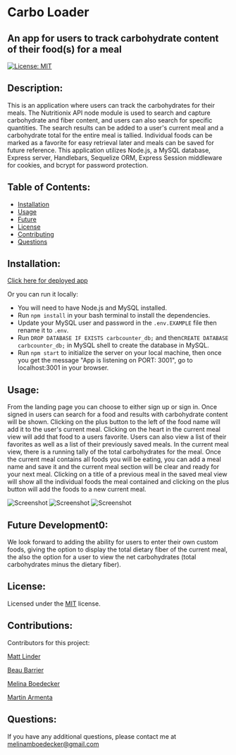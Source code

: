 # Carbo Loader
## An app for users to track carbohydrate content of their food(s) for a meal 

[![License: MIT](https://img.shields.io/badge/License-MIT-yellow.svg)](https://opensource.org/licenses/MIT) 

## Description: 
This is an application where users can track the carbohydrates for their meals. The Nutritionix API node module is used to search and capture carbohydrate and fiber content, and users can also search for specific quantities. The search results can be added to a user's current meal and a carbohydrate total for the entire meal is tallied. Individual foods can be marked as a favorite for easy retrieval later and meals can be saved for future reference.  This application utilizes Node.js, a MySQL database,  Express server, Handlebars, Sequelize ORM, Express Session middleware for cookies, and bcrypt for password protection. 

## Table of Contents: 
* [Installation](#installation)
* [Usage](#usage) 
* [Future](#future) 
* [License](#license) 
* [Contributing](#contributing) 
* [Questions](#questions) 
## Installation: 

[Click here for deployed app](https://carbohydratetracker.herokuapp.com/) 

Or you can run it locally:
* You will need to have Node.js and MySQL installed. 
* Run ```npm install``` in your bash terminal to install the dependencies.
* Update your MySQL user and password in the ``` .env.EXAMPLE ``` file then rename it to ``` .env ```. 
* Run ```DROP DATABASE IF EXISTS carbcounter_db;``` and then```CREATE DATABASE carbcounter_db;``` in MySQL shell to create the database in MySQL. 
* Run ```npm start``` to initialize the server on your local machine, then once you get the message "App is listening on PORT: 3001", go to localhost:3001 in your browser. 


 
## Usage: 
From the landing page you can choose to either sign up or sign in.  Once signed in users can search for a food and results with carbohydrate content will be shown.  Clicking on the plus button to the left of the food name will add it to the user's current meal.  Clicking on the heart in the current meal view will add that food to a users favorite.  Users can also view a list of their favorites as well as a list of their previously saved meals. In the current meal view, there is a running tally of the total carbohydrates for the meal. Once the current meal contains all foods you will be eating, you can add a meal name and save it and the current meal section will be clear and ready for your next meal. Clicking on a title of a previous meal in the saved meal view will show all the individual foods the meal contained and clicking on the plus button will add the foods to a new current meal.  

![Screenshot](carb_counter/public/images/carboloaderscreenshot1.png)
![Screenshot](carb_counter/public/images/carboloaderscreenshot2.png)
![Screenshot](carb_counter/public/images/carboloaderscreenshot3.png)

## Future Development0:
We look forward to adding the ability for users to enter their own custom foods,  giving the option to display the total dietary fiber of the current meal, the also the option for a user to view the net carbohydrates (total carbohydrates minus the dietary fiber). 

## License: 
Licensed under the [MIT](https://opensource.org/licenses/MIT) license. 

## Contributions:
Contributors for this project:  

[Matt Linder](https://github.com/mlin901)  

[Beau Barrier](https://github.com/beaubarrier)  

[Melina Boedecker](https://github.com/melinamboedecker)  

[Martin Armenta](https://github.com/MRAx09)

## Questions: 
If you have any additional questions, please contact me at melinamboedecker@gmail.com

